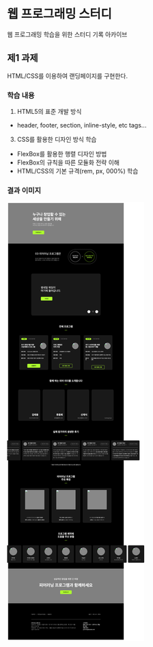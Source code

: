 # 웹 프로그래밍 스터디
웹 프로그래밍 학습을 위한 스터디 기록 아카이브

## 제1 과제
HTML/CSS를 이용하여 랜딩페이지를 구현한다.
### 학습 내용
1. HTML5의 표준 개발 방식
  - header, footer, section, inline-style, etc tags...
3. CSS를 활용한 디자인 방식 학습
  - FlexBox를 활용한 행렬 디자인 방법
  - FlexBox의 규칙을 따른 모듈화 전략 이해
  - HTML/CSS의 기본 규격(rem, px, 000%) 학습
### 결과 이미지
![결과 이미지](docs/week1-result.png)
